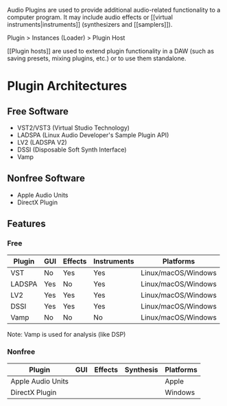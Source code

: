 Audio Plugins are used to provide additional audio-related functionality to a computer program. It may include audio effects or [[virtual instruments|instruments]] (synthesizers and [[samplers]]).

Plugin > Instances (Loader) > Plugin Host

[[Plugin hosts]] are used to extend plugin functionality in a DAW (such as saving presets, mixing plugins, etc.) or to use them standalone.
# Plugin Architectures
## Free Software
- VST2/VST3 (Virtual Studio Technology)
- LADSPA (Linux Audio Developer's Sample Plugin API)
- LV2 (LADSPA V2)
- DSSI (Disposable Soft Synth Interface)
- Vamp
## Nonfree Software
- Apple Audio Units
- DirectX Plugin
## Features
### Free

| Plugin | GUI | Effects | Instruments | Platforms           |
| ------ | --- | ------- | ----------- | ------------------- |
| VST    | No  | Yes     | Yes         | Linux/macOS/Windows |
| LADSPA | Yes | No      | Yes         | Linux/macOS/Windows |
| LV2    | Yes | Yes     | Yes         | Linux/macOS/Windows |
| DSSI   | Yes | Yes     | Yes         | Linux/macOS/Windows |
| Vamp   | No  | No      | No          | Linux/macOS/Windows |
Note: Vamp is used for analysis (like DSP)
### Nonfree

| Plugin            | GUI | Effects | Synthesis | Platforms |
| ----------------- | --- | ------- | --------- | --------- |
| Apple Audio Units |     |         |           | Apple     |
| DirectX Plugin    |     |         |           | Windows   |
